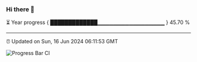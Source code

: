 ### Hi there 👋

⏳ Year progress { █████████████▁▁▁▁▁▁▁▁▁▁▁▁▁▁▁▁▁ } 45.70 %

---

⏰ Updated on Sun, 16 Jun 2024 06:11:53 GMT

![Progress Bar CI](https://github.com/Shyam-Makwana/GitHub-Actions-Demo/workflows/Progress%20Bar%20CI/badge.svg)
